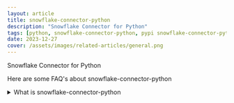 ```yaml
---
layout: article
title: snowflake-connector-python
description: "Snowflake Connector for Python"
tags: [python, snowflake-connector-python, pypi snowflake-connector-python, pypi, references]
date: 2023-12-27
cover: /assets/images/related-articles/general.png
---
```


Snowflake Connector for Python

Here are some FAQ's about snowflake-connector-python
<details>
<summary>What is snowflake-connector-python</summary>
Snowflake Connector for Python
</details>
